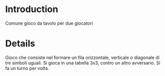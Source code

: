 # Introduction #

Comune gioco da tavolo per due giocatori

# Details #

Gioco che consiste nel formare un fila orizzontale, verticale o diagonale di tre simboli uguali. Si gioca in una tabella 3x3, contro un altro avversario. Si fa un turno per volta.